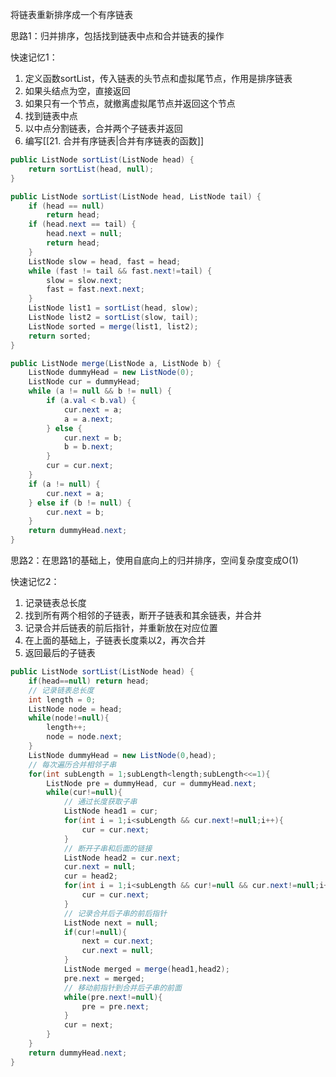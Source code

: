 将链表重新排序成一个有序链表

思路1：归并排序，包括找到链表中点和合并链表的操作

快速记忆1：
1. 定义函数sortList，传入链表的头节点和虚拟尾节点，作用是排序链表
2. 如果头结点为空，直接返回
3. 如果只有一个节点，就撤离虚拟尾节点并返回这个节点
4. 找到链表中点
5. 以中点分割链表，合并两个子链表并返回
6. 编写[[21. 合并有序链表|合并有序链表的函数]]

```java
public ListNode sortList(ListNode head) {
	return sortList(head, null);
}

public ListNode sortList(ListNode head, ListNode tail) {
	if (head == null)
		return head;
	if (head.next == tail) {
		head.next = null;
		return head;
	}
	ListNode slow = head, fast = head;
	while (fast != tail && fast.next!=tail) {
		slow = slow.next;
		fast = fast.next.next;
	}
	ListNode list1 = sortList(head, slow);
	ListNode list2 = sortList(slow, tail);
	ListNode sorted = merge(list1, list2);
	return sorted;
}

public ListNode merge(ListNode a, ListNode b) {
	ListNode dummyHead = new ListNode(0);
	ListNode cur = dummyHead;
	while (a != null && b != null) {
		if (a.val < b.val) {
			cur.next = a;
			a = a.next;
		} else {
			cur.next = b;
			b = b.next;
		}
		cur = cur.next;
	}
	if (a != null) {
		cur.next = a;
	} else if (b != null) {
		cur.next = b;
	}
	return dummyHead.next;
}
```

思路2：在思路1的基础上，使用自底向上的归并排序，空间复杂度变成O(1)

快速记忆2：
1. 记录链表总长度
2. 找到所有两个相邻的子链表，断开子链表和其余链表，并合并
3. 记录合并后链表的前后指针，并重新放在对应位置
4. 在上面的基础上，子链表长度乘以2，再次合并
5. 返回最后的子链表

```java
public ListNode sortList(ListNode head) {
	if(head==null) return head;
	// 记录链表总长度
	int length = 0;
	ListNode node = head;
	while(node!=null){
		length++;
		node = node.next;
	}
	ListNode dummyHead = new ListNode(0,head);
	// 每次遍历合并相邻子串
	for(int subLength = 1;subLength<length;subLength<<=1){
		ListNode pre = dummyHead, cur = dummyHead.next;
		while(cur!=null){
			// 通过长度获取子串
			ListNode head1 = cur;
			for(int i = 1;i<subLength && cur.next!=null;i++){
				cur = cur.next;
			}
			// 断开子串和后面的链接
			ListNode head2 = cur.next;
			cur.next = null;
			cur = head2;
			for(int i = 1;i<subLength && cur!=null && cur.next!=null;i++){
				cur = cur.next;
			}
			// 记录合并后子串的前后指针
			ListNode next = null;
			if(cur!=null){
				next = cur.next;
				cur.next = null;
			}
			ListNode merged = merge(head1,head2);
			pre.next = merged;
			// 移动前指针到合并后子串的前面
			while(pre.next!=null){
				pre = pre.next;
			}
			cur = next;
		}
	}
	return dummyHead.next;
}
```